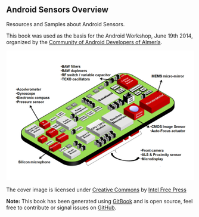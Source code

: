 ## Android Sensors Overview

Resources and Samples about Android Sensors.

This book was used as the basis for the Android Workshop, June 19th 2014, organized by the [Community of Android Developers of Almería](https://plus.google.com/u/0/communities/105420979515011141876).

[![Mobile Device Sensors](./assets/mobile_device_sensors.png)](./assets/mobile_device_sensors.png)

The cover image is licensed under [Creative Commons](https://creativecommons.org/licenses/by/2.0/deed.es) by [Intel Free Press](https://www.flickr.com/photos/intelfreepress/7791649188/in/set-72157631088780470)

**Note:** This book has been generated using [GitBook](http://www.gitbook.io) and is open source, feel free to contribute or signal issues on [GitHub](https://github.com/josejuansanchez/android-sensors-overview).
